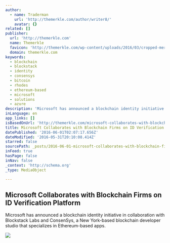 ```yaml
---
author:
  - name: Traderman
    url: 'http://themerkle.com/author/writer8/'
    avatar: {}
related: []
publisher:
  url: 'http://themerkle.com'
  name: Themerkle
  favicon: 'http://themerkle.com/wp-content/uploads/2016/03/cropped-merkle-white-1-192x192.png'
  domain: themerkle.com
keywords:
  - blockchain
  - blockstack
  - identity
  - consensys
  - bitcoin
  - rhodes
  - ethereum-based
  - microsoft
  - solutions
  - azure
description: 'Microsoft has announced a blockchain identity initiative in collaboration with Blockstack Labs and ConsenSys, a New York-based blockchain developer studio that specializes in Ethereum-based apps.'
inLanguage: en
app_links: []
isBasedOnUrl: 'http://themerkle.com/microsoft-collaborates-with-blockchain-firms-on-id-verification-platform/'
title: Microsoft Collaborates with Blockchain Firms on ID Verification Platform
datePublished: '2016-06-01T02:07:17.656Z'
dateModified: '2016-05-31T20:10:08.414Z'
starred: false
sourcePath: _posts/2016-06-01-microsoft-collaborates-with-blockchain-firms-on-id-verificat.md
inFeed: true
hasPage: false
inNav: false
_context: 'http://schema.org'
_type: MediaObject

---
```

<article style=""><h1>Microsoft Collaborates with Blockchain Firms on ID Verification Platform</h1><p>Microsoft has announced a blockchain identity initiative in collaboration with Blockstack Labs and ConsenSys, a New York-based blockchain developer studio that specializes in Ethereum-based apps.</p><img src="http://themerkle.com/wp-content/uploads/2016/05/shutterstock_348698471.jpg" /></article>